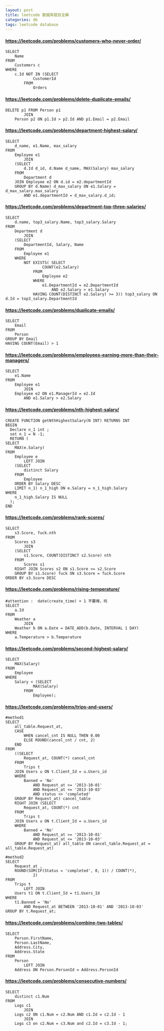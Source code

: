 ```yaml
---
layout: post
title: leetcode 数据库题目全解
categories: db
tags: leetcode database
---
```



####     https://leetcode.com/problems/customers-who-never-order/
    
    SELECT 
        Name
    FROM
        Customers c
    WHERE
        c.Id NOT IN (SELECT 
                CustomerId
            FROM
                Orders

    
####     https://leetcode.com/problems/delete-duplicate-emails/
    
    DELETE p1 FROM Person p1
            JOIN
        Person p2 ON p1.Id > p2.Id AND p1.Email = p2.Email
    
    
####    https://leetcode.com/problems/department-highest-salary/

    SELECT 
        d_name, e1.Name, max_salary
    FROM
        Employee e1
            JOIN
        (SELECT 
            d.Id d_id, d.Name d_name, MAX(Salary) max_salary
        FROM
            Department d
        JOIN Employee e2 ON d.id = e2.departmentId
        GROUP BY d.Name) d_max_salary ON e1.Salary = d_max_salary.max_salary
            AND e1.departmentId = d_max_salary.d_id;
    
    
    
####     https://leetcode.com/problems/department-top-three-salaries/

    SELECT 
        d.name, top3_salary.Name, top3_salary.Salary
    FROM
        Department d
            JOIN
        (SELECT 
            DepartmentId, Salary, Name
        FROM
            Employee e1
        WHERE
            NOT EXISTS( SELECT 
                    COUNT(e2.Salary)
                FROM
                    Employee e2
                WHERE
                    e1.DepartmentId = e2.DepartmentId
                        AND e2.Salary > e1.Salary
                HAVING COUNT(DISTINCT e2.Salary) >= 3)) top3_salary ON d.Id = top3_salary.DepartmentId
    
    
####     https://leetcode.com/problems/duplicate-emails/

    SELECT 
        Email
    FROM
        Person
    GROUP BY Email
    HAVING COUNT(Email) > 1
    
    
####     https://leetcode.com/problems/employees-earning-more-than-their-managers/
    SELECT 
        e1.Name
    FROM
        Employee e1
            JOIN
        Employee e2 ON e1.ManagerId = e2.Id
            AND e1.Salary > e2.Salary
    
    
####     https://leetcode.com/problems/nth-highest-salary/
    CREATE FUNCTION getNthHighestSalary(N INT) RETURNS INT
    BEGIN
      Declare n_1 int ;
      set n_1 = N -1;
      RETURN (
    SELECT 
        MAX(e.Salary)
    FROM
        Employee e
            LEFT JOIN
        (SELECT 
            distinct Salary 
        FROM
            Employee
        ORDER BY Salary DESC
        LIMIT n_1) n_1_high ON e.Salary = n_1_high.Salary
    WHERE
        n_1_high.Salary IS NULL
      );
    END
    
    
####       https://leetcode.com/problems/rank-scores/
    
    SELECT 
        s3.Score, fuck.nth
    FROM
        Scores s3
            JOIN
        (SELECT 
            s1.Score, COUNT(DISTINCT s2.Score) nth
        FROM
            Scores s1
        RIGHT JOIN Scores s2 ON s1.Score <= s2.Score
        GROUP BY s1.Score) fuck ON s3.Score = fuck.Score
    ORDER BY s3.Score DESC
    
    
####     https://leetcode.com/problems/rising-temperature/
    #attention :  date(create_time) + 1 不要用，坑
    SELECT 
        a.Id
    FROM
        Weather a
            JOIN
        Weather b ON a.Date = DATE_ADD(b.Date, INTERVAL 1 DAY)
    WHERE
        a.Temperature > b.Temperature
    
    
####    https://leetcode.com/problems/second-highest-salary/

    SELECT 
        MAX(Salary)
    FROM
        Employee
    WHERE
        Salary < (SELECT 
                MAX(Salary)
            FROM
                Employee);
    
    
####    https://leetcode.com/problems/trips-and-users/
    
    #method1
    SELECT 
        all_table.Request_at,
        CASE
            WHEN cancel_cnt IS NULL THEN 0.00
            ELSE ROUND(cancel_cnt / cnt, 2)
        END
    FROM
        ((SELECT 
            Request_at, COUNT(*) cancel_cnt
        FROM
            Trips t
        JOIN Users u ON t.Client_Id = u.Users_id
        WHERE
            Banned = 'No'
                AND Request_at >= '2013-10-01'
                AND Request_at <= '2013-10-03'
                AND status <> 'completed'
        GROUP BY Request_at) cancel_table
        RIGHT JOIN (SELECT 
            Request_at, COUNT(*) cnt
        FROM
            Trips t
        JOIN Users u ON t.Client_Id = u.Users_id
        WHERE
            Banned = 'No'
                AND Request_at >= '2013-10-01'
                AND Request_at <= '2013-10-03'
        GROUP BY Request_at) all_table ON cancel_table.Request_at = all_table.Request_at)
    
    #method2
    SELECT 
        Request_at ,
        ROUND(SUM(IF(Status = 'completed', 0, 1)) / COUNT(*),
                2)
    FROM
        Trips t
            LEFT JOIN
        Users t1 ON t.Client_Id = t1.Users_Id
    WHERE
        t1.Banned = 'No'
            AND Request_at BETWEEN '2013-10-01' AND '2013-10-03'
    GROUP BY t.Request_at;
    
    
####    https://leetcode.com/problems/combine-two-tables/

    SELECT 
        Person.FirstName,
        Person.LastName,
        Address.City,
        Address.State
    FROM
        Person
            LEFT JOIN
        Address ON Person.PersonId = Address.PersonId
    
    
####    https://leetcode.com/problems/consecutive-numbers/

    SELECT 
        distinct c1.Num
    FROM
        Logs c1
            JOIN
        Logs c2 ON c1.Num = c2.Num AND c1.Id = c2.Id - 1
            JOIN
        Logs c3 on c2.Num = c3.Num and c2.Id = c3.Id - 1;
    
    
